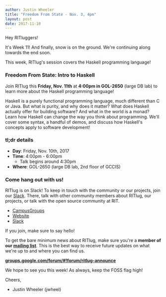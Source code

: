 ```yaml
---
author: Justin Wheeler
title: "Freedom From State - Nov. 3, 4pm"
layout: post
date: 2017-11-10
---
```


Hey RITluggers!

It's Week 11! And finally, snow is on the ground. We're continuing along towards
the end soon.

This week, RITlug's session covers the Haskell programming language!


### Freedom From State: Intro to Haskell

Join RITlug this **Friday, Nov. 11th** at **4:00pm in GOL-2650** (large DB lab)
to learn more about the Haskell programming language!

Haskell is a purely functional programming language, much different than C or
Java. But what is purity, and why does it matter? What does Haskell actually
offer for building software? And what in the world is a monad? Learn how Haskell
can change the way you think about programming. We'll cover some syntax, a
handful of demos, and discuss how Haskell's concepts apply to software
development!


### tl;dr details

* **Day**: Friday, Nov. 10th, 2017
* **Time**: 4:00pm - 6:00pm
    * Talk begins around 4:30pm
* **Where**: GOL-2650 (large DB lab, 2nd floor of GCCIS)


### Come hang out with us!

RITlug is on Slack! To keep in touch with the community or our projects, join
our [Slack](https://rit-lug.slack.com/signup). There, talk with other community
members about RITlug, our projects, or talk with the open source community at
RIT.

* [CampusGroups](https://campusgroups.rit.edu/student_community?club_id=16071 "
RITlug on CampusGroups")
* [Website](http://ritlug.com "RIT Linux Users Group website")
* [Slack](https://rit-lug.slack.com/signup "Join the RITlug Slack")

If you join, make sure to say hello!

To get the bare minimum news about RITlug, make sure you're a **member of our
[mailing list]({{site.social.mailinglist}} "RITlug
mailing list - Google Groups")**. This is the best way to receive future updates
on what we're up to and where you can find us.

**[groups.google.com/forum/#!forum/ritlug-announce]({{site.social.mailinglist}} "RITlug mailing list - Google Groups")**

We hope to see you this week! As always, keep the FOSS flag high!


Cheers,
- Justin Wheeler (jwheel)

